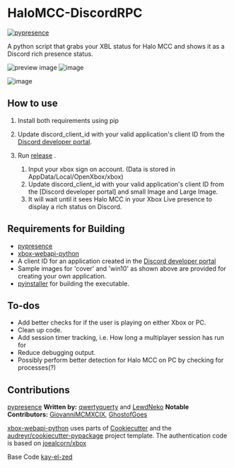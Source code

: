 # HaloMCC-DiscordRPC
[![pypresence](https://img.shields.io/badge/using-pypresence-00bb88.svg?style=for-the-badge&logo=discord&logoWidth=20)](https://github.com/qwertyquerty/pypresence)

A python script that grabs your XBL status for Halo MCC and shows it as a Discord rich presence status.

![preview image](https://i.imgur.com/6PtvoEy.png) ![image](https://user-images.githubusercontent.com/25113575/79253429-0e376080-7e38-11ea-859e-8833482ecd6a.png)

![image](https://user-images.githubusercontent.com/25113575/79253406-024b9e80-7e38-11ea-800f-2445d05d835e.png)

<h2>How to use</h2>

1. Install both requirements using pip
2. Update discord_client_id with your valid application's client ID from the [Discord developer portal](https://discordapp.com/developers).  
3. Run [release](https://github.com/Gurrman375/HaloMCC-DiscordRPC/releases) . 
	
	 1. Input your xbox sign on account. (Data is stored in AppData/Local/OpenXbox/xbox)
 	2. Update discord_client_id with your valid application's client ID from the [Discord developer portal] and small Image and Large Image.
 	3. It will wait until it sees Halo MCC in your Xbox Live presence to display a rich status on Discord.

<h2>Requirements for Building</h2>

* [pypresence](https://github.com/qwertyquerty/pypresence)
* [xbox-webapi-python](https://github.com/openxbox/xbox-webapi-python)
* A client ID for an application created in the [Discord developer portal](https://discordapp.com/developers) 
* Sample images for 'cover' and 'win10' as shown above are provided for creating your own application.
* [pyinstaller](https://www.pyinstaller.org/downloads.html) for building the executable.


<h2>To-dos</h2>

* Add better checks for if the user is playing on either Xbox or PC.
* Clean up code.
* Add session timer tracking, i.e. How long a multiplayer session has run for
* Reduce debugging output.
* Possibly perform better detection for Halo MCC on PC by checking for processes(?)

<h2>Contributions</h2>

[pypresence](https://github.com/qwertyquerty/pypresence) <b>Written by:</b> [qwertyquerty](https://github.com/qwertyquerty) and [LewdNeko](https://github.com/lewdneko) <b>Notable Contributors:</b> [GiovanniMCMXCIX](https://github.com/GiovanniMCMXCIX), [GhostofGoes](https://github.com/GhostofGoes)

[xbox-webapi-python](https://github.com/openxbox/xbox-webapi-python) uses parts of [Cookiecutter](https://github.com/audreyr/cookiecutter) and the [audreyr/cookiecutter-pypackage](https://github.com/audreyr/cookiecutter-pypackage) project template. The authentication code is based on [joealcorn/xbox](https://github.com/joealcorn/xbox)

Base Code [kay-el-zed](https://github.com/kay-el-zed)
